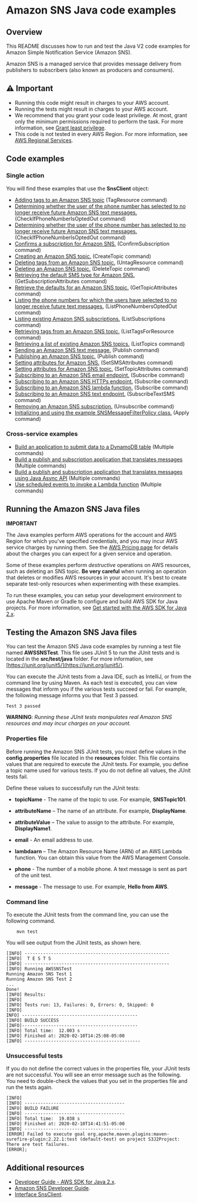 # Amazon SNS Java code examples

## Overview
This README discusses how to run and test the Java V2 code examples for Amazon Simple Notification Service (Amazon SNS).

Amazon SNS is a managed service that provides message delivery from publishers to subscribers (also known as producers and consumers). 

## ⚠️ Important
* Running this code might result in charges to your AWS account. 
* Running the tests might result in charges to your AWS account.
*  We recommend that you grant your code least privilege. At most, grant only the minimum permissions required to perform the task. For more information, see [Grant least privilege](https://docs.aws.amazon.com/IAM/latest/UserGuide/best-practices.html#grant-least-privilege). 
* This code is not tested in every AWS Region. For more information, see [AWS Regional Services](https://aws.amazon.com/about-aws/global-infrastructure/regional-product-services).

## Code examples

### Single action

You will find these examples that use the **SnsClient** object: 

- [Adding tags to an Amazon SNS topic](https://github.com/awsdocs/aws-doc-sdk-examples/tree/main/javav2/example_code/sns/src/main/java/com/example/sns/AddTags.java) (TagResource command)
- [Determining whether the user of the phone number has selected to no longer receive future Amazon SNS text messages.](https://github.com/awsdocs/aws-doc-sdk-examples/tree/main/javav2/example_code/sns/src/main/java/com/example/sns/CheckOptOut.java) (CheckIfPhoneNumberIsOptedOut command)
- [Determining whether the user of the phone number has selected to no longer receive future Amazon SNS text messages.](https://github.com/awsdocs/aws-doc-sdk-examples/tree/main/javav2/example_code/sns/src/main/java/com/example/sns/CheckOptOut.java) (CheckIfPhoneNumberIsOptedOut command)
- [Confirms a subscription for Amazon SNS.](https://github.com/awsdocs/aws-doc-sdk-examples/tree/main/javav2/example_code/sns/src/main/java/com/example/sns/ConfirmSubscription.java) (ConfirmSubscription command)
- [Creating an Amazon SNS topic.](https://github.com/awsdocs/aws-doc-sdk-examples/tree/main/javav2/example_code/sns/src/main/java/com/example/sns/CreateTopic.java) (CreateTopic command)
- [Deleting tags from an Amazon SNS topic.](https://github.com/awsdocs/aws-doc-sdk-examples/tree/main/javav2/example_code/sns/src/main/java/com/example/sns/DeleteTag.java) (UntagResource command)
- [Deleting an Amazon SNS topic.](https://github.com/awsdocs/aws-doc-sdk-examples/tree/main/javav2/example_code/sns/src/main/java/com/example/sns/DeleteTopic.java) (DeleteTopic command)
- [Retrieving the default SMS type for Amazon SNS.](https://github.com/awsdocs/aws-doc-sdk-examples/tree/main/javav2/example_code/sns/src/main/java/com/example/sns/GetSMSAtrributes.java) (GetSubscriptionAttributes command)
- [Retrieve the defaults for an Amazon SNS topic.](https://github.com/awsdocs/aws-doc-sdk-examples/tree/main/javav2/example_code/sns/src/main/java/com/example/sns/GetTopicAttributes.java) (GetTopicAttributes command)
- [Listing the phone numbers for which the users have selected to no longer receive future text messages.](https://github.com/awsdocs/aws-doc-sdk-examples/tree/main/javav2/example_code/sns/src/main/java/com/example/sns/ListOptOut.java) (ListPhoneNumbersOptedOut command)
- [Listing existing Amazon SNS subscriptions.](https://github.com/awsdocs/aws-doc-sdk-examples/tree/main/javav2/example_code/sns/src/main/java/com/example/sns/ListSubscriptions.java) (ListSubscriptions command)
- [Retrieving tags from an Amazon SNS topic.](https://github.com/awsdocs/aws-doc-sdk-examples/tree/main/javav2/example_code/sns/src/main/java/com/example/sns/ListTags.java) (ListTagsForResource command)
- [Retrieving a list of existing Amazon SNS topics.](https://github.com/awsdocs/aws-doc-sdk-examples/tree/main/javav2/example_code/sns/src/main/java/com/example/sns/ListTopics.java) (ListTopics command)
- [Sending an Amazon SNS text message.](https://github.com/awsdocs/aws-doc-sdk-examples/tree/main/javav2/example_code/sns/src/main/java/com/example/sns/PublishTextSMS.java) (Publish command)
- [Publishing an Amazon SNS topic.](https://github.com/awsdocs/aws-doc-sdk-examples/tree/main/javav2/example_code/sns/src/main/java/com/example/sns/PublishTopic.java) (Publish command)
- [Setting attributes for Amazon SNS.](https://github.com/awsdocs/aws-doc-sdk-examples/tree/main/javav2/example_code/sns/src/main/java/com/example/sns/SetSMSAttributes.java) (SetSMSAttributes command)
- [Setting attributes for Amazon SNS topic.](https://github.com/awsdocs/aws-doc-sdk-examples/tree/main/javav2/example_code/sns/src/main/java/com/example/sns/SetTopicAttributes.java) (SetTopicAttributes command)
- [Subscribing to an Amazon SNS email endpoint.](https://github.com/awsdocs/aws-doc-sdk-examples/tree/main/javav2/example_code/sns/src/main/java/com/example/sns/SubscribeEmail.java) (Subscribe command) 
- [Subscribing to an Amazon SNS HTTPs endpoint.](https://github.com/awsdocs/aws-doc-sdk-examples/tree/main/javav2/example_code/sns/src/main/java/com/example/sns/SubscribeHTTPS.java) (Subscribe command) 
- [Subscribing to an Amazon SNS lambda function.](https://github.com/awsdocs/aws-doc-sdk-examples/tree/main/javav2/example_code/sns/src/main/java/com/example/sns/SubscribeLambda.java) (Subscribe command) 
- [Subscribing to an Amazon SNS text endpoint.](https://github.com/awsdocs/aws-doc-sdk-examples/tree/main/javav2/example_code/sns/src/main/java/com/example/sns/SubscribeTextSMS.java) (SubscribeTextSMS command)  
- [Removing an Amazon SNS subscription.](https://github.com/awsdocs/aws-doc-sdk-examples/tree/main/javav2/example_code/sns/src/main/java/com/example/sns/Unsubscribe.java) (Unsubscribe command)  
- [Initializing and using the example SNSMessageFilterPolicy class.](https://github.com/awsdocs/aws-doc-sdk-examples/tree/main/javav2/example_code/sns/src/main/java/com/example/sns/UseMessageFilterPolicy.java) (Apply command)  

### Cross-service examples

- [Build an application to submit data to a DynamoDB table](https://github.com/awsdocs/aws-doc-sdk-examples/tree/main/javav2/usecases/creating_first_project) (Multiple commands)
- [Build a publish and subscription application that translates messages](https://github.com/awsdocs/aws-doc-sdk-examples/tree/main/javav2/usecases/creating_sns_sample_app) (Multiple commands)
- [Build a publish and subscription application that translates messages using Java Async API](https://github.com/awsdocs/aws-doc-sdk-examples/tree/main/javav2/usecases/creating_sns_async) (Multiple commands)
- [Use scheduled events to invoke a Lambda function](https://github.com/awsdocs/aws-doc-sdk-examples/tree/main/javav2/usecases/creating_scheduled_events) (Multiple commands)

## Running the Amazon SNS Java files

**IMPORTANT**

The Java examples perform AWS operations for the account and AWS Region for which you've specified credentials, and you may incur AWS service charges by running them. See the [AWS Pricing page](https://aws.amazon.com/pricing/) for details about the charges you can expect for a given service and operation.   

Some of these examples perform *destructive* operations on AWS resources, such as deleting an SNS topic. **Be very careful** when running an operation that deletes or modifies AWS resources in your account. It's best to create separate test-only resources when experimenting with these examples.

To run these examples, you can setup your development environment to use Apache Maven or Gradle to configure and build AWS SDK for Java projects. For more information, 
see [Get started with the AWS SDK for Java 2.x](https://docs.aws.amazon.com/sdk-for-java/latest/developer-guide/get-started.html).


 ## Testing the Amazon SNS Java files

You can test the Amazon SNS Java code examples by running a test file named **AWSSNSTest**. This file uses JUnit 5 to run the JUnit tests and is located in the **src/test/java** folder. For more information, see [https://junit.org/junit5/](https://junit.org/junit5/).

You can execute the JUnit tests from a Java IDE, such as IntelliJ, or from the command line by using Maven. As each test is executed, you can view messages that inform you if the various tests succeed or fail. For example, the following message informs you that Test 3 passed.

	Test 3 passed

**WARNING**: _Running these JUnit tests manipulates real Amazon SNS resources and may incur charges on your account._

 ### Properties file
Before running the Amazon SNS JUnit tests, you must define values in the **config.properties** file located in the **resources** folder. This file contains values that are required to execute the JUnit tests. For example, you define a topic name used for various tests. If you do not define all values, the JUnit tests fail.

Define these values to successfully run the JUnit tests:

- **topicName** - The name of the topic to use. For example, **SNSTopic101**.

- **attributeName** – The name of an attribute. For example, **DisplayName**.

- **attributeValue** – The value to assign to the attribute. For example, **DisplayName1**.

- **email** - An email address to use.

- **lambdaarn** – The Amazon Resource Name (ARN) of an AWS Lambda function. You can obtain this value from the AWS Management Console.  
-  **phone**  - The number of a mobile phone. A text message is sent as part of the unit test.  

- **message** - The message to use. For example, **Hello from AWS**.  

### Command line
To execute the JUnit tests from the command line, you can use the following command.

		mvn test

You will see output from the JUnit tests, as shown here.

	[INFO] -------------------------------------------------------
	[INFO]  T E S T S
	[INFO] -------------------------------------------------------
	[INFO] Running AWSSNSTest
	Running Amazon SNS Test 1
	Running Amazon SNS Test 2
	...
	Done!
	[INFO] Results:
	[INFO]
	[INFO] Tests run: 13, Failures: 0, Errors: 0, Skipped: 0
	[INFO]
	INFO] --------------------------------------------
	[INFO] BUILD SUCCESS
	[INFO]--------------------------------------------
	[INFO] Total time:  12.003 s
	[INFO] Finished at: 2020-02-10T14:25:08-05:00
	[INFO] --------------------------------------------

### Unsuccessful tests

If you do not define the correct values in the properties file, your JUnit tests are not successful. You will see an error message such as the following. You need to double-check the values that you set in the properties file and run the tests again.

	[INFO]
	[INFO] --------------------------------------
	[INFO] BUILD FAILURE
	[INFO] --------------------------------------
	[INFO] Total time:  19.038 s
	[INFO] Finished at: 2020-02-10T14:41:51-05:00
	[INFO] ---------------------------------------
	[ERROR] Failed to execute goal org.apache.maven.plugins:maven-surefire-plugin:2.22.1:test (default-test) on project S3J2Project:  There are test failures.
	[ERROR];
	
## Additional resources
* [Developer Guide - AWS SDK for Java 2.x](https://docs.aws.amazon.com/sdk-for-java/latest/developer-guide/get-started.html).
* [Amazon SNS Developer Guide](https://docs.aws.amazon.com/sns/latest/dg/welcome.html).
* [Interface SnsClient](https://sdk.amazonaws.com/java/api/latest/software/amazon/awssdk/services/sns/SnsClient.html).	
